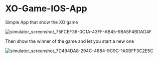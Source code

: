 # XO-Game-IOS-App

Simple App that show the XO game


![simulator_screenshot_75FCEF36-0C1A-43FF-AB45-98A5F4BDAD4F](https://user-images.githubusercontent.com/97084704/209208273-afbe5ae9-e56d-4bce-9644-406fa5811696.png)

Then show the winner of the game and let you start a new one 

![simulator_screenshot_7D494DA8-294C-4884-9C9C-1A0BFF3C2E5C](https://user-images.githubusercontent.com/97084704/209208388-005e3b54-ead0-47f5-8b33-6018023cf639.png)

